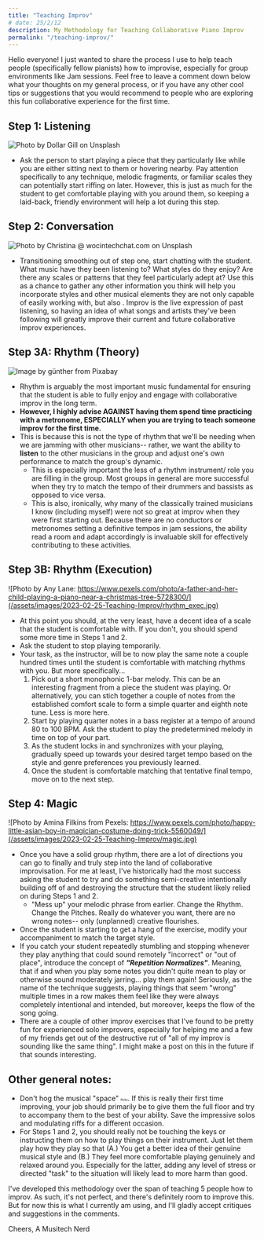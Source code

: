 ```yaml
---
title: "Teaching Improv"
# date: 25/2/12
description: My Methodology for Teaching Collaborative Piano Improv
permalink: "/teaching-improv/"
---
```


Hello everyone! I just wanted to share the process I use to help teach people (specifically fellow pianists) how to improvise, especially for group environments like Jam sessions. Feel free to leave a comment down below what your thoughts on my general process, or if you have any other cool tips or suggestions that you would recommend to people who are exploring this fun collaborative experience for the first time.


## Step 1: Listening

![Photo by <a href="https://unsplash.com/@dollargill?utm_source=unsplash&utm_medium=referral&utm_content=creditCopyText">Dollar Gill</a> on <a href="https://unsplash.com/photos/iC5f0oZNTLw?utm_source=unsplash&utm_medium=referral&utm_content=creditCopyText">Unsplash</a>](/assets/images/2023-02-25-Teaching-Improv/listening.jpg)

- Ask the person to start playing a piece that they particularly like while you are either sitting next to them or hovering nearby. Pay attention specifically to any technique, melodic fragments, or familiar scales they can potentially start riffing on later. However, this is just as much for the student to get comfortable playing with you around them, so keeping a laid-back, friendly environment will help a lot during this step.

## Step 2: Conversation

![Photo by <a href="https://unsplash.com/@wocintechchat?utm_source=unsplash&utm_medium=referral&utm_content=creditCopyText">Christina @ wocintechchat.com</a> on <a href="https://unsplash.com/photos/VpcgTEKerEQ?utm_source=unsplash&utm_medium=referral&utm_content=creditCopyText">Unsplash</a>](/assets/images/2023-02-25-Teaching-Improv/conversation.jpg)

- Transitioning smoothing out of step one, start chatting with the student. What music have they been listening to? What styles do they enjoy? Are there any scales or patterns that they feel particularly adept at? Use this as a chance to gather any other information you think will help you  incorporate styles and other musical elements they are not only capable of easily working with, but also . Improv is the live expression of past listening, so having an idea of what songs and artists they've been following will greatly improve their current and future collaborative improv experiences.

## Step 3A: Rhythm (Theory)

![Image by <a href="https://pixabay.com/users/955169-955169/?utm_source=link-attribution&amp;utm_medium=referral&amp;utm_campaign=image&amp;utm_content=1502798">günther</a> from <a href="https://pixabay.com//?utm_source=link-attribution&amp;utm_medium=referral&amp;utm_campaign=image&amp;utm_content=1502798">Pixabay</a>](/assets/images/2023-02-25-Teaching-Improv/rhythm_theory.jpg)

- Rhythm is arguably the most important music fundamental for ensuring that the student is able to fully enjoy and engage with collaborative improv in the long term.
- **However, I highly advise AGAINST having them spend time practicing with a metronome, ESPECIALLY when you are trying to teach someone improv for the first time.**
- This is because this is not the type of rhythm that we'll be needing when we are jamming with other musicians-- rather, we want the ability to **listen** to the other musicians in the group and adjust one's own performance to match the group's dynamic.
    - This is especially important the less of a rhythm instrument/ role you are filling in the group. Most groups in general are more successful when they try to match the tempo of their drummers and bassists as opposed to vice versa.
    - This is also, ironically, why many of the classically trained musicians I know (including myself) were not so great at improv when they were first starting out. Because there are no conductors or metronomes setting a definitive tempos in jam sessions, the ability read a room and adapt accordingly is invaluable skill for effectively contributing to these activities.

## Step 3B: Rhythm (Execution)

![Photo by Any Lane: https://www.pexels.com/photo/a-father-and-her-child-playing-a-piano-near-a-christmas-tree-5728300/](/assets/images/2023-02-25-Teaching-Improv/rhythm_exec.jpg)

- At this point you should, at the very least, have a decent idea of a scale that the student is  comfortable with. If you don't, you should spend some more time in Steps 1 and 2.
- Ask the student to stop playing temporarily.
- Your task, as the instructor, will be to now play the same note a couple hundred times until the student is comfortable with matching rhythms with you. But more specifically...
    1. Pick out a short monophonic 1-bar melody. This can be an interesting fragment from a piece the student was playing. Or alternatively, you can stich together a couple of notes from the established comfort scale to form a simple quarter and eighth note tune. Less is more here.
    2. Start by playing quarter notes in a bass register at a tempo of around 80 to 100 BPM. Ask the student to play the predetermined melody in time on top of your part.
    3. As the student locks in and synchronizes with your playing, gradually speed up towards your desired target tempo based on the style and genre preferences you previously learned.
    4. Once the student is comfortable matching that tentative final tempo, move on to the next step.

## Step 4: Magic

![Photo by Amina Filkins from Pexels: https://www.pexels.com/photo/happy-little-asian-boy-in-magician-costume-doing-trick-5560049/](/assets/images/2023-02-25-Teaching-Improv/magic.jpg)

- Once you have a solid group rhythm, there are a lot of directions you can go to finally and truly step into the land of collaborative improvisation. For me at least, I've historically had the most success asking the student to try and do something semi-creative intentionally building off of and destroying the structure that the student likely relied on during Steps 1 and 2.
    - "Mess up" your melodic phrase from earlier. Change the Rhythm. Change the Pitches. Really do whatever you want, there are no wrong notes-- only (unplanned) creative flourishes.
- Once the student is starting to get a hang of the exercise, modify your accompaniment to match the target style.
- If you catch your student repeatedly stumbling and stopping whenever they play anything that could sound remotely "incorrect" or "out of place", introduce the concept of ***"Repetition Normalizes"***. Meaning, that if and when you play some notes you didn't quite mean to play or otherwise sound moderately jarring... play them again! Seriously, as the name of the technique suggests, playing things that seem "wrong" multiple times in a row makes them feel like they were always completely intentional and intended, but moreover, keeps the flow of the song going.
- There are a couple of other improv exercises that I've found to be pretty fun for experienced solo improvers, especially for helping me and a few of my friends get out of the destructive rut of "all of my improv is sounding like the same thing". I might make a post on this in the future if that sounds interesting.


## Other general notes:

- Don't hog the musical "space" <span style="font-size: .4em;">Ricky</span>. If this is really their first time improving, your job should primarily be to give them the full floor and try to accompany them to the best of your ability. Save the impressive solos and modulating riffs for a different occasion.
- For Steps 1 and 2, you should really not be touching the keys or instructing them on how to play things on their instrument. Just let them play how they play so that (A.) You get a better idea of their genuine musical style and (B.) They feel more comfortable playing genuinely and relaxed around you. Especially for the latter, adding any level of stress or directed "task" to the situation will likely lead to more harm than good.

I've developed this methodology over the span of teaching 5 people how to improv. As such, it's not perfect, and there's definitely room to improve this. But for now this is what I currently am using, and I'll gladly accept critiques and suggestions in the comments.

Cheers,
A Musitech Nerd
